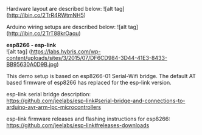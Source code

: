 Hardware layout are described below:
![alt tag] (http://ibin.co/2TrR4RWtmNH5)

Arduino wiring setups are described below:
![alt tag] (http://ibin.co/2TrT88krOaqu)

**esp8266 - esp-link**    
![alt tag] (https://labs.hybris.com/wp-content/uploads/sites/3/2015/07/DF6CD984-3D44-41E3-8433-BB95630A0D9B.jpg)


This demo setup is based on esp8266-01 Serial-Wifi bridge. The default AT based firmware of esp8266 has replaced for the esp-link version.

esp-link serial bridge description:    
https://github.com/jeelabs/esp-link#serial-bridge-and-connections-to-arduino-avr-arm-lpc-microcontrollers

esp-link firmware releases and flashing instructions for esp8266:     
https://github.com/jeelabs/esp-link#releases-downloads

